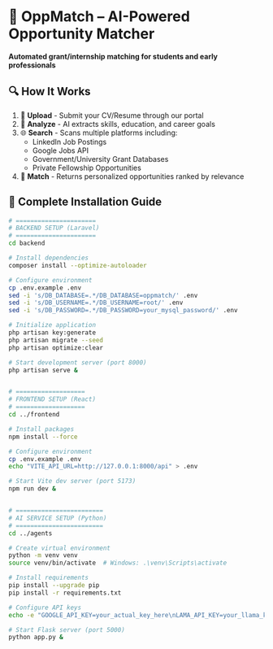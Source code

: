 # 🧠 OppMatch – AI-Powered Opportunity Matcher  
**Automated grant/internship matching for students and early professionals**  

## 🔍 How It Works  
1. 📄 **Upload** - Submit your CV/Resume through our portal  
2. 🧠 **Analyze** - AI extracts skills, education, and career goals  
3. 🌐 **Search** - Scans multiple platforms including:  
   - LinkedIn Job Postings  
   - Google Jobs API  
   - Government/University Grant Databases  
   - Private Fellowship Opportunities  
4. 🎯 **Match** - Returns personalized opportunities ranked by relevance  


## 🚀 Complete Installation Guide

```bash
# ======================
# BACKEND SETUP (Laravel)
# ======================
cd backend

# Install dependencies
composer install --optimize-autoloader

# Configure environment
cp .env.example .env
sed -i 's/DB_DATABASE=.*/DB_DATABASE=oppmatch/' .env
sed -i 's/DB_USERNAME=.*/DB_USERNAME=root/' .env
sed -i 's/DB_PASSWORD=.*/DB_PASSWORD=your_mysql_password/' .env

# Initialize application
php artisan key:generate
php artisan migrate --seed
php artisan optimize:clear

# Start development server (port 8000)
php artisan serve &


# ===================
# FRONTEND SETUP (React)
# ===================
cd ../frontend

# Install packages
npm install --force

# Configure environment
cp .env.example .env
echo "VITE_API_URL=http://127.0.0.1:8000/api" > .env

# Start Vite dev server (port 5173)
npm run dev &


# ========================
# AI SERVICE SETUP (Python)
# ========================
cd ../agents

# Create virtual environment
python -m venv venv
source venv/bin/activate  # Windows: .\venv\Scripts\activate

# Install requirements
pip install --upgrade pip
pip install -r requirements.txt

# Configure API keys
echo -e "GOOGLE_API_KEY=your_actual_key_here\nLAMA_API_KEY=your_llama_key_if_used" > .env

# Start Flask server (port 5000)
python app.py &